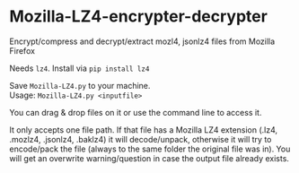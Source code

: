# Mozilla-LZ4-encrypter-decrypter
Encrypt/compress and decrypt/extract mozl4, jsonlz4 files from Mozilla Firefox 

Needs `lz4`. Install via `pip install lz4`

Save `Mozilla-LZ4.py` to your machine.  
Usage: `Mozilla-LZ4.py <inputfile>`

You can drag & drop files on it or use the command line to access it.

It only accepts one file path. If that file has a Mozilla LZ4 extension (.lz4, .mozlz4, .jsonlz4, .baklz4) it will decode/unpack, otherwise it will try to encode/pack the file (always to the same folder the original file was in). 
You will get an overwrite warning/question in case the output file already exists.
